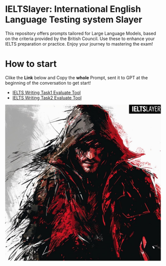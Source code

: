 # IELTSlayer: **I**nternational **E**nglish **L**anguage **T**esting system **S**layer
This repository offers prompts tailored for Large Language Models, based on the criteria provided by the British Council. Use these to enhance your IELTS preparation or practice. Enjoy your journey to mastering the exam!

# How to start
Clike the **Link** below and Copy the **whole** Prompt, sent it to GPT at the beginning of the conversation to get start! 

- [IELTS Writing Task1 Evaluate Tool](Task1.md)
- [IELTS Writing Task2 Evaluate Tool](Task2.md)



![Logo](Logo.jpeg)


